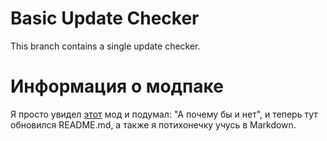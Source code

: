 # Basic Update Checker
This branch contains a single update checker.

# Информация о модпаке
Я просто увидел [этот](https://modrinth.com/mod/modpack-update-checker) мод и подумал: "А почему бы и нет", и теперь тут обновился README.md, а также я потихонечку учусь в Markdown.
